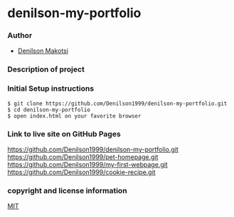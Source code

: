 # denilson-my-portfolio

### Author
- [Denilson Makotsi](https://github.com/Denilson1999/denilson-my-portfolio)


### Description of project
### Initial Setup instructions

```
$ git clone https://github.com/Denilson1999/denilson-my-portfolio.git
$ cd denilson-my-portfolio
$ open index.html on your favorite browser
```
### Link to live site on GitHub Pages
https://github.com/Denilson1999/denilson-my-portfolio.git
https://github.com/Denilson1999/pet-homepage.git
https://github.com/Denilson1999/my-first-webpage.git
https://github.com/Denilson1999/cookie-recipe.git
### copyright and license information
[MIT](https://choosealicense.com/licenses/mit/)

